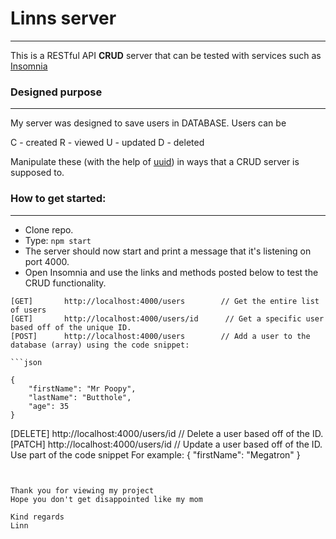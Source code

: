 # Linns server
---

This is a RESTful API
 **CRUD** server that can be tested with services such as [Insomnia](https://insomnia.rest/)

 ### Designed purpose  
---
My server was designed to save users in DATABASE. Users can be 

C - created
R - viewed
U - updated
D - deleted



Manipulate these (with the help of [uuid](https://www.npmjs.com/package/uuid)) in ways that a CRUD server is supposed to.


### How to get started:
---
- Clone repo.
- Type: ``` npm start ```
- The server should now start and print a message that it's listening on port 4000.
- Open Insomnia and use the links and methods posted below to test the CRUD functionality.  
```  
[GET]       http://localhost:4000/users        // Get the entire list of users
[GET]       http://localhost:4000/users/id      // Get a specific user based off of the unique ID.
[POST]      http://localhost:4000/users        // Add a user to the database (array) using the code snippet:

```json  

{  
    "firstName": "Mr Poopy",
    "lastName": "Butthole",
    "age": 35
}  

```

[DELETE]    http://localhost:4000/users/id      // Delete a user based off of the ID.
[PATCH]     http://localhost:4000/users/id      // Update a user based off of the ID. Use part of the code snippet
                                                   For example:
                                                   {
                                                        "firstName": "Megatron"
                                                   }
```


Thank you for viewing my project
Hope you don't get disappointed like my mom

Kind regards
Linn